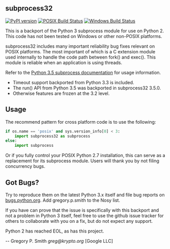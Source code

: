 subprocess32
------------
[![PyPI version](https://badge.fury.io/py/subprocess32.svg)](https://badge.fury.io/py/subprocess32)
[![POSIX Build Status](https://travis-ci.org/google/python-subprocess32.svg?branch=master)](https://travis-ci.org/google/python-subprocess32)
[![Windows Build Status](https://ci.appveyor.com/api/projects/status/53apbb2jk1uslj0m?svg=true
)](https://ci.appveyor.com/project/gpshead/python-subprocess32)

This is a backport of the Python 3 subprocess module for use on Python 2.
This code has not been tested on Windows or other non-POSIX platforms.

subprocess32 includes many important reliability bug fixes relevant on
POSIX platforms.  The most important of which is a C extension module
used internally to handle the code path between fork() and exec().
This module is reliable when an application is using threads.

Refer to the
[Python 3.5 subprocess documentation](https://docs.python.org/3.5/library/subprocess.html)
for usage information.

* Timeout support backported from Python 3.3 is included.
* The run() API from Python 3.5 was backported in subprocess32 3.5.0.
* Otherwise features are frozen at the 3.2 level.

Usage
-----

The recommend pattern for cross platform code is to use the following:

```python
if os.name == 'posix' and sys.version_info[0] < 3:
    import subprocess32 as subprocess
else:
    import subprocess
```

Or if you fully control your POSIX Python 2.7 installation, this can serve
as a replacement for its subprocess module.  Users will thank you by not
filing concurrency bugs.

Got Bugs?
---------

Try to reproduce them on the latest Python 3.x itself and file bug
reports on [bugs.python.org](https://bugs.python.org/).
Add gregory.p.smith to the Nosy list.

If you have can prove that the issue is specifically with this backport and not
a problem in Python 3 itself, feel free to use the github issue tracker for
others to collaborate with you on a fix, but do not expect any support.

Python 2 has reached EOL, as has this project.

-- Gregory P. Smith  _greg@krypto.org_  [Google LLC]
